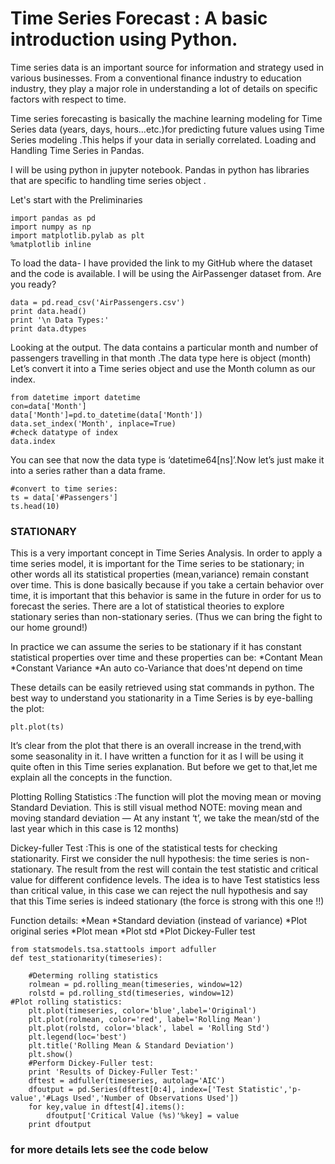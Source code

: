 # Time Series Forecast : A basic introduction using Python.

Time series data is an important source for information and strategy used in various businesses. From a conventional finance industry to education industry, they play a major role in understanding a lot of details on specific factors with respect to time.

Time series forecasting is basically the machine learning modeling for Time Series data (years, days, hours…etc.)for predicting future values using Time Series modeling .This helps if your data in serially correlated. Loading and Handling Time Series in Pandas.

I will be using python in jupyter notebook. Pandas in python has libraries that are specific to handling time series object .

Let's start with the Preliminaries
```
import pandas as pd
import numpy as np
import matplotlib.pylab as plt
%matplotlib inline
```
To load the data- I have provided the link to my GitHub where the dataset and the code is available. I will be using the AirPassenger dataset from. Are you ready?
```
data = pd.read_csv('AirPassengers.csv')
print data.head()
print '\n Data Types:'
print data.dtypes
```
Looking at the output. The data contains a particular month and number of passengers travelling in that month .The data type here is object (month) Let’s convert it into a Time series object and use the Month column as our index.

```
from datetime import datetime
con=data['Month']
data['Month']=pd.to_datetime(data['Month'])
data.set_index('Month', inplace=True)
#check datatype of index
data.index
```
You can see that now the data type is ‘datetime64[ns]’.Now let’s just make it into a series rather than a data frame.

```
#convert to time series:
ts = data['#Passengers']
ts.head(10)

```
### STATIONARY

This is a very important concept in Time Series Analysis. In order to apply a time series model, it is important for the Time series to be stationary; in other words all its statistical properties (mean,variance) remain constant over time. This is done basically because if you take a certain behavior over time, it is important that this behavior is same in the future in order for us to forecast the series. There are a lot of statistical theories to explore stationary series than non-stationary series. (Thus we can bring the fight to our home ground!)

In practice we can assume the series to be stationary if it has constant statistical properties over time and these properties can be:
*Contant Mean
*Constant Variance
*An auto co-Variance that does'nt depend on time

These details can be easily retrieved using stat commands in python.
The best way to understand you stationarity in a Time Series is by eye-balling the plot:
```
plt.plot(ts)
```
It’s clear from the plot that there is an overall increase in the trend,with some seasonality in it.
I have written a function for it as I will be using it quite often in this Time series explanation. But before we get to that,let me explain all the concepts in the function.

Plotting Rolling Statistics :The function will plot the moving mean or moving Standard Deviation. This is still visual method
NOTE: moving mean and moving standard deviation — At any instant ‘t’, we take the mean/std of the last year which in this case is 12 months)

Dickey-fuller Test :This is one of the statistical tests for checking stationarity. First we consider the null hypothesis: the time series is non- stationary. The result from the rest will contain the test statistic and critical value for different confidence levels. The idea is to have Test statistics less than critical value, in this case we can reject the null hypothesis and say that this Time series is indeed stationary (the force is strong with this one !!)

Function details:
*Mean
*Standard deviation (instead of variance)
*Plot original series
*Plot mean
*Plot std
*Plot Dickey-Fuller test
```
from statsmodels.tsa.stattools import adfuller
def test_stationarity(timeseries):
    
    #Determing rolling statistics
    rolmean = pd.rolling_mean(timeseries, window=12)
    rolstd = pd.rolling_std(timeseries, window=12)
#Plot rolling statistics:
    plt.plot(timeseries, color='blue',label='Original')
    plt.plot(rolmean, color='red', label='Rolling Mean')
    plt.plot(rolstd, color='black', label = 'Rolling Std')
    plt.legend(loc='best')
    plt.title('Rolling Mean & Standard Deviation')
    plt.show()
    #Perform Dickey-Fuller test:
    print 'Results of Dickey-Fuller Test:'
    dftest = adfuller(timeseries, autolag='AIC')
    dfoutput = pd.Series(dftest[0:4], index=['Test Statistic','p-value','#Lags Used','Number of Observations Used'])
    for key,value in dftest[4].items():
        dfoutput['Critical Value (%s)'%key] = value
    print dfoutput
```

### for more details lets see the code below

